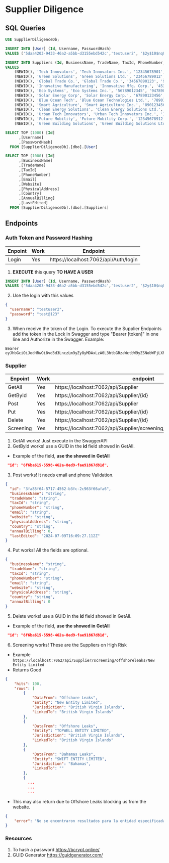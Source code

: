 # Supplier Diligence


## SQL Queries

```SQL
USE SupplierDiligenceDb;

INSERT INTO [User] (Id, Username, PasswordHash) 
VALUES ('5daa4203-9433-46a2-a5bb-d3155ebd542c','testuser2', '$2y$10$nqUq7pfBf8vIKRwsJrwDu.arfRCQBkV0ROn5uw36HNJ4hNl3/2Ghe');

INSERT INTO Suppliers (Id, BusinessName, TradeName, TaxId, PhoneNumber, Email, Website, PhysicalAddress, Country, AnnualBilling, LastEdited)
VALUES
    (NEWID(), 'Tech Innovators', 'Tech Innovators Inc.', '12345678901', '984567890', 'contact@techinnovators.co.in', 'https://techinnovators.co.in/', '123 Innovation Drive, Tech City', 'India', 5000000.00, GETDATE()),
    (NEWID(), 'Green Solutions', 'Green Solutions Ltd.', '23456789012', '9745678901', 'info@greensolutions.eu', 'https://greensolutions.eu/', '456 Eco Street, Green City', 'Germany', 7500000.00, GETDATE()),
    (NEWID(), 'Global Trade Co.', 'Global Trade Co.', '34567890123', '9656789012', 'support@globaltradeco.store', 'https://www.globaltradeco.store/', '789 Trade Avenue, Commerce City', 'USA', 10000000.00, GETDATE()),
    (NEWID(), 'Innovative Manufacturing', 'Innovative Mfg. Corp.', '45345678301', '946789123', 'sales@innovativemfg.ca', 'https://www.innovativemfg.ca/', '101 Manufacturing Road, Industry City', 'Canada', 8500000.00, GETDATE()),
    (NEWID(), 'Eco Systems', 'Eco Systems Inc.', '56789012345', '9478901234', 'admin@ecos.com', 'https://www.ecos.com/', '202 Sustainability Blvd, Eco City', 'UK', 9500000.00, GETDATE()),
	(NEWID(), 'Solar Energy Corp', 'Solar Energy Corp.', '67890123456', '9876543210', 'contact@solarenergycorp.com', 'https://www.solarenergycorp.com/', '303 Solar Way, Sun City', 'Australia', 12000000.00, GETDATE()),
	(NEWID(), 'Blue Ocean Tech', 'Blue Ocean Technologies Ltd.', '78901234567', '9567890123', 'info@blueoceantech.io', 'https://www.blueoceantech.io/', '404 Ocean Drive, Marine City', 'USA', 6200000.00, GETDATE()),
	(NEWID(), 'Smart Agriculture', 'Smart Agriculture Inc.', '89012345678', '9678901234', 'support@smartagriculture.org', 'https://www.smartagriculture.org/', '505 Agro Lane, Farming City', 'Brazil', 5300000.00, GETDATE()),
	(NEWID(), 'Clean Energy Solutions', 'Clean Energy Solutions Ltd.', '90123456789', '9789012345', 'contact@cleanenergysolutions.com', 'https://www.cleanenergysolutions.com/', '606 Renewable Road, Energy City', 'Denmark', 9800000.00, GETDATE()),
	(NEWID(), 'Urban Tech Innovators', 'Urban Tech Innovators Inc.', '11234567890', '9890123456', 'info@urbantechinnovators.com', 'https://www.urbantechinnovators.com/', '707 Cityscape Blvd, Urban City', 'Japan', 7100000.00, GETDATE()),
	(NEWID(), 'Future Mobility', 'Future Mobility Corp.', '12345678912', '9901234567', 'support@futuremobility.co', 'https://www.futuremobility.co/', '808 Transport Ave, Mobility City', 'Netherlands', 8900000.00, GETDATE()),
	(NEWID(), 'Green Building Solutions', 'Green Building Solutions Ltd.', '23456789023', '9512345678', 'sales@greenbuildingsolutions.com', 'https://www.greenbuildingsolutions.com/', '909 Construction Rd, Build City', 'Singapore', 7500000.00, GETDATE())
```


```SQL
SELECT TOP (1000) [Id]
      ,[Username]
      ,[PasswordHash]
  FROM [SupplierDiligenceDb].[dbo].[User]

SELECT TOP (1000) [Id]
      ,[BusinessName]
      ,[TradeName]
      ,[TaxId]
      ,[PhoneNumber]
      ,[Email]
      ,[Website]
      ,[PhysicalAddress]
      ,[Country]
      ,[AnnualBilling]
      ,[LastEdited]
  FROM [SupplierDiligenceDb].[dbo].[Suppliers]
```

## Endpoints
### Auth Token and Password Hashing
|Enpoint| Work|Endpoint|
|---|---|---|
|Login|Yes|https://localhost:7062/api/Auth/login|


1. <b>EXECUTE</b> this query <b>TO HAVE A USER</b>
```SQL
INSERT INTO [User] (Id, Username, PasswordHash) 
VALUES ('5daa4203-9433-46a2-a5bb-d3155ebd542c','testuser2', '$2y$10$nqUq7pfBf8vIKRwsJrwDu.arfRCQBkV0ROn5uw36HNJ4hNl3/2Ghe');
```

2. Use the login with this values
```json
{
  "username": "testuser2",
  "password": "test@123"
}
```

3. When receive the token of the Login. To execute the Supplier Endpoints add the token in the Lock in Swagger and type "Bearer [token]" in one line and Authorize in the Swagger. Example:
```
Bearer eyJhbGciOiJodHRwOi8vd3d3LnczLm9yZy8yMDAxLzA0L3htbGRzaWctbW9yZSNobWFjLXNoYTI1NiIsInR5cCI6IkpXVCJ9.eyJodHRwOi8vc2NoZW1hcy54bWxzb2FwLm9yZy93cy8yMDA1LzA1L2lkZW50aXR5L2NsYWltcy9uYW1lIjoidGVzdHVzZXIyIiwiZXhwIjoxNzIwNjIwNDkzfQ.AM6RgBQekPo7TewvpkBPZovaxItrbOldnw6B_B1WdD0
```


### Supplier
|Enpoint| Work|endpoint|
|---|---|---|
|GetAll|Yes|https://localhost:7062/api/Supplier|
|GetById|Yes|https://localhost:7062/api/Supplier/{id}|
|Post|Yes|https://localhost:7062/api/Supplier|
|Put|Yes|https://localhost:7062/api/Supplier/{id}|
|Delete|Yes|https://localhost:7062/api/Supplier/{id}|
|Screening|Yes|https://localhost:7062/api/Supplier/screening/offshoreleaks/{entity_name}|

1. GetAll works! Just execute in the SwaggerAPI
2. GetById works! use a GUID in the <b>id</b> field showed in GetAll.
* Example of the field, <b>use the showed in GetAll</b>
```json
 "id": "6f6ba615-5598-462a-8ed9-fae91867d81d",
```

3. Post works! It needs email and phone Validation.

```json
{
  "id": "3fa85f64-5717-4562-b3fc-2c963f66afa6",
  "businessName": "string",
  "tradeName": "string",
  "taxId": "string",
  "phoneNumber": "string",
  "email": "string",
  "website": "string",
  "physicalAddress": "string",
  "country": "string",
  "annualBilling": 0,
  "lastEdited": "2024-07-09T16:09:27.112Z"
}
```
4. Put works! All the fields are optional.

```json
{
  "businessName": "string",
  "tradeName": "string",
  "taxId": "string",
  "phoneNumber": "string",
  "email": "string",
  "website": "string",
  "physicalAddress": "string",
  "country": "string",
  "annualBilling": 0
}
```
5. Delete works! use a GUID in the <b>id</b> field showed in GetAll.
* Example of the field, <b>use the showed in GetAll</b>
```json
 "id": "6f6ba615-5598-462a-8ed9-fae91867d81d",
```

6. Screening works! These are the Suppliers on High Risk
* Example <br>
`
https://localhost:7062/api/Supplier/screening/offshoreleaks/New Entity Limited
`
* Returns Good
```json
{
    "hits": 100,
    "rows": [
        {
            "DataFrom": "Offshore Leaks",
            "Entity": "New Entity Limited",
            "Jurisdiction": "British Virgin Islands",
            "LinkedTo": "British Virgin Islands"
        },
        {
            "DataFrom": "Offshore Leaks",
            "Entity": "TOPWELL ENTITY LIMITED",
            "Jurisdiction": "British Virgin Islands",
            "LinkedTo": "British Virgin Islands"
        },
        {
            "DataFrom": "Bahamas Leaks",
            "Entity": "SWIFT ENTITY LIMITED",
            "Jurisdiction": "Bahamas",
            "LinkedTo": ""
        },
        {
          ...
          ...
          ...
```
* This may also return due to Offshore Leaks blocking us from the website.
```json
{
    "error": "No se encontraron resultados para la entidad especificada."
}
```


### Resources
1. To hash a password
https://bcrypt.online/
2. GUID Generator
https://guidgenerator.com/






